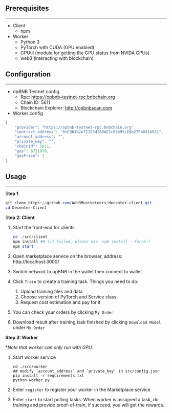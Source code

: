 ## Prerequisites

---

- Client
    - npm
- Worker
    - Python 3
    - PyTorch with CUDA (GPU enabled)
    - GPUtil (module for getting the GPU status from NVIDA GPUs)
    - web3 (interacting with blockchain)

## Configuration

---

- opBNB Testnet config
    - Rpc: https://opbnb-testnet-rpc.bnbchain.org
    - Chain ID: 5611
    - Blockchain Explorer: http://opbnbscan.com
- Worker config

```powershell
{
    "provider": "https://opbnb-testnet-rpc.bnbchain.org",
    "contract_address": "0xE9b1b2e72153df88AE7c89b95cE6b27Fa031b931",
    "account_address": "",
    "private_key": "",
    "chainId": 5611,
    "gas": 6721970,
    "gasPrice": 1
}
```

## Usage

---

S**tep 1**

```powershell
git clone https://github.com/Web3Mustketeers/decenter-client.git
cd Decenter-Client
```

S**tep 2: Client**

1. Start the front-end for clients
    
    ```powershell
    cd ./src/client
    npm install ## (if failed, please use `npm install --force`)
    npm start
    
    ```
    
2. Open marketplace service on the browser, address: http://localhost:3000/
3. Switch network to opBNB in the wallet then connect to wallet
4. Click `Train` to create a training task. Things you need to do:
    1. Upload training files and data
    2. Choose version of PyTorch and Service class
    3. Request cost estimation and pay for it
5. You can check your orders by clicking `My Order`
6. Download result after training task finished by clicking `Download Model` under `My Order`

**Step 3: Worker**

**Note that worker can only run with GPU.*

1. Start worker service
    
    ```
    cd ./src/worker
    ## modify `account_address` and `private_key` in src/config.json
    pip install -r requirements.txt
    python worker.py
    
    ```
    
2. Enter `register` to register your worker in the Marketplace service
3. Enter `start` to start polling tasks. When worker is assigned a task, do training and provide proof-of-train, if succeed, you will get the rewards.
